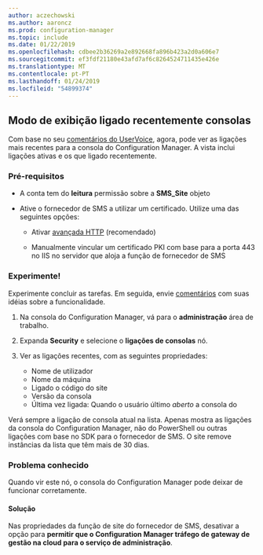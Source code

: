 ```yaml
---
author: aczechowski
ms.author: aaroncz
ms.prod: configuration-manager
ms.topic: include
ms.date: 01/22/2019
ms.openlocfilehash: cdbee2b36269a2e892668fa896b423a2d0a606e7
ms.sourcegitcommit: ef3fdf21180e43afd7af6c8264524711435e426e
ms.translationtype: MT
ms.contentlocale: pt-PT
ms.lasthandoff: 01/24/2019
ms.locfileid: "54899374"
---
```

## <a name="bkmk_console"></a> Modo de exibição ligado recentemente consolas 
<!--3699367-->

Com base no seu [comentários do UserVoice](https://configurationmanager.uservoice.com/forums/300492-ideas/suggestions/12508299-active-admin-consoles), agora, pode ver as ligações mais recentes para a consola do Configuration Manager. A vista inclui ligações ativas e os que ligado recentemente. 


### <a name="prerequisites"></a>Pré-requisitos

- A conta tem do **leitura** permissão sobre a **SMS_Site** objeto  

- Ative o fornecedor de SMS a utilizar um certificado.<!--SCCMDocs-pr issue 3135--> Utilize uma das seguintes opções:  

    - Ativar [avançada HTTP](/sccm/core/plan-design/hierarchy/enhanced-http) (recomendado)  

    - Manualmente vincular um certificado PKI com base para a porta 443 no IIS no servidor que aloja a função de fornecedor de SMS  


### <a name="try-it-out"></a>Experimente!

Experimente concluir as tarefas. Em seguida, envie [comentários](/sccm/core/understand/find-help#product-feedback) com suas idéias sobre a funcionalidade.

1. Na consola do Configuration Manager, vá para o **administração** área de trabalho.  

2. Expanda **Security** e selecione o **ligações de consolas** nó.  

3. Ver as ligações recentes, com as seguintes propriedades:  

    - Nome de utilizador
    - Nome da máquina
    - Ligado o código do site
    - Versão da consola
    - Última vez ligada: Quando o usuário último *aberto* a consola do

Verá sempre a ligação de consola atual na lista. Apenas mostra as ligações da consola do Configuration Manager, não do PowerShell ou outras ligações com base no SDK para o fornecedor de SMS. O site remove instâncias da lista que têm mais de 30 dias.


### <a name="known-issue"></a>Problema conhecido

Quando vir este nó, o consola do Configuration Manager pode deixar de funcionar corretamente. 

#### <a name="workaround"></a>Solução
Nas propriedades da função de site do fornecedor de SMS, desativar a opção para **permitir que o Configuration Manager tráfego de gateway de gestão na cloud para o serviço de administração**.

